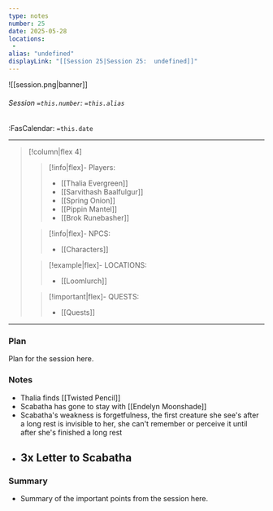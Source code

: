 ```yaml
---
type: notes
number: 25
date: 2025-05-28
locations:
 - 
alias: "undefined"
displayLink: "[[Session 25|Session 25:  undefined]]"
---
```


![[session.png|banner]]
###### Session `=this.number`: `=this.alias`
<span class="sub2">:FasCalendar: `=this.date` </span>
___

> [!column|flex 4]
> 
>> [!info|flex]- Players:
>> - [[Thalia Evergreen]]
>> - [[Sarvithash Baalfulgur]]
>> - [[Spring Onion]]
>> - [[Pippin Mantel]]
>> - [[Brok Runebasher]]
> 
>> [!info|flex]- NPCS:
>> - [[Characters]]
>
>> [!example|flex]- LOCATIONS:
>> - [[Loomlurch]]
>
>> [!important|flex]- QUESTS:
>> - [[Quests]]

---

### Plan
Plan for the session here.

### Notes
- Thalia finds [[Twisted Pencil]]
- Scabatha has gone to stay with [[Endelyn Moonshade]]
- Scabatha's weakness is forgetfulness, the first creature she see's after a long rest is invisible to her, she can't remember or perceive it until after she's finished a long rest
- 3x Letter to Scabatha
	- 

### Summary
- Summary of the important points from the session here.


